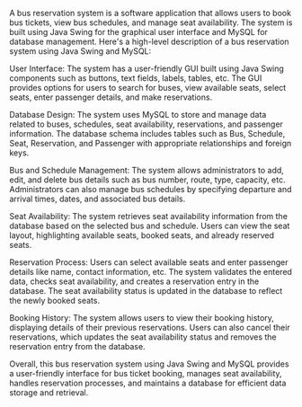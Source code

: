 A bus reservation system is a software application that allows users to book bus tickets, view bus schedules, and manage seat availability. The system is built using Java Swing for the graphical user interface and MySQL for database management. Here's a high-level description of a bus reservation system using Java Swing and MySQL:

User Interface:
The system has a user-friendly GUI built using Java Swing components such as buttons, text fields, labels, tables, etc.
The GUI provides options for users to search for buses, view available seats, select seats, enter passenger details, and make reservations.

Database Design:
The system uses MySQL to store and manage data related to buses, schedules, seat availability, reservations, and passenger information.
The database schema includes tables such as Bus, Schedule, Seat, Reservation, and Passenger with appropriate relationships and foreign keys.

Bus and Schedule Management:
The system allows administrators to add, edit, and delete bus details such as bus number, route, type, capacity, etc.
Administrators can also manage bus schedules by specifying departure and arrival times, dates, and associated bus details.

Seat Availability:
The system retrieves seat availability information from the database based on the selected bus and schedule.
Users can view the seat layout, highlighting available seats, booked seats, and already reserved seats.

Reservation Process:
Users can select available seats and enter passenger details like name, contact information, etc.
The system validates the entered data, checks seat availability, and creates a reservation entry in the database.
The seat availability status is updated in the database to reflect the newly booked seats.

Booking History:
The system allows users to view their booking history, displaying details of their previous reservations.
Users can also cancel their reservations, which updates the seat availability status and removes the reservation entry from the database.

Overall, this bus reservation system using Java Swing and MySQL provides a user-friendly interface for bus ticket booking, manages seat availability, handles reservation processes, and maintains a database for efficient data storage and retrieval.
